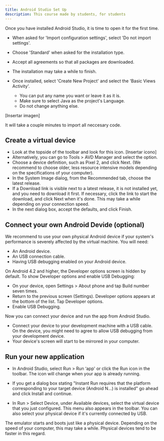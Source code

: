 ```yaml
---
title: Android Studio Set Up
description: This course made by students, for students 
---
```


Once you have installed Android Studio, it is time to open it for the first time.

* When asked for 'Import configuration settings', select 'Do not import settings'.
* Choose 'Standard' when asked for the installation type.
* Accept all agreements so that all packages are downloaded.

* The installation may take a while to finish.

* Once installed, select 'Create New Project' and select the 'Basic Views Activity'.
    * You can put any name you want or leave it as it is.
    * Make sure to select Java as the project's Language.
    * Do not change anything else.

[Insertar imagen]

It will take a couple minutes to import all neccesary code.

## Create a virtual device
* Look at the topside of the toolbar and look for this icon. [Insertar icono]
* Alternatively, you can go to Tools > AVD Manager and select the option.
* Choose a device definition, such as Pixel 2, and click Next. (We recommend to choose older, less resource intensive models depending on the specifications of your computer).
* In the System Image dialog, from the Recommended tab, choose the latest release.
* If a Download link is visible next to a latest release, it is not installed yet, and you need to download it first. If necessary, click the link to start the download, and click Next when it's done. This may take a while depending on your connection speed.
* In the next dialog box, accept the defaults, and click Finish.


## Connect your own Android Devide (optional)
We recommend to use your own physical Android device if your system's performance is severely affected by the virtual machine.
You will need:
* An Android device.
* An USB connection cable.
* Having USB debugging enabled on your Android device.

On Android 4.2 and higher, the Developer options screen is hidden by default. To show Developer options and enable USB Debugging:

* On your device, open Settings > About phone and tap Build number seven times.
* Return to the previous screen (Settings). Developer options appears at the bottom of the list. Tap Developer options.
* Enable USB Debugging.

Now you can connect your device and run the app from Android Studio.

* Connect your device to your development machine with a USB cable. On the device, you might need to agree to allow USB debugging from your development device.
* Your device's screen will start to be mirrored in your computer.

## Run your new application
* In Android Studio, select Run > Run ‘app' or click the Run icon in the toolbar. The icon will change when your app is already running.

* If you get a dialog box stating "Instant Run requires that the platform corresponding to your target device (Android N...) is installed" go ahead and click Install and continue.

* In Run > Select Device, under Available devices, select the virtual device that you just configured. This menu also appears in the toolbar. You can also select your physical device if it's currently connected by USB.

The emulator starts and boots just like a physical device. Depending on the speed of your computer, this may take a while. Physical devices tend to be faster in this regard.



